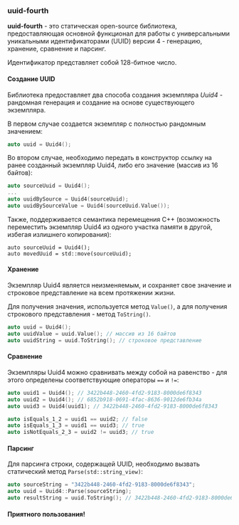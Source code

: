 ### uuid-fourth

**uuid-fourth** - это статическая open-source библиотека, предоставляющая основной функционал для работы с универсальными уникальными идентификаторами (UUID) версии 4 - генерацию, хранение, сравнение и парсинг.

Идентификатор представляет собой 128-битное число.

#### Создание UUID

Библиотека предоставляет два способа создания экземпляра *Uuid4* - рандомная генерация и создание на основе существующего экземпляра.

В первом случае создается экземпляр с полностью рандомным значением:

```c++
auto uuid = Uuid4();
```

Во втором случае, необходимо передать в конструктор ссылку на ранее созданный экземпляр Uuid4, либо его значение (массив из 16 байтов):

```c++
auto sourceUuid = Uuid4();
...
auto uuidBySource = Uuid4(sourceUuid);
auto uuidBySourceValue = Uuid4(sourceUuid.Value());
```

Также, поддерживается семантика перемещения С++ (возможность переместить экземпляр Uuid4 из одного участка памяти в другой, избегая излишнего копирования):

```
auto sourceUuid = Uuid4();
auto movedUuid = std::move(sourceUuid);
```

#### Хранение

Экземпляр Uuid4 является неизменяемым, и сохраняет свое значение и строковое представление на всем протяжении жизни.

Для получения значения, используется метод `Value()`, а для получения строкового представления - метод `ToString()`.

```c++
auto uuid = Uuid4(); 
auto uuidValue = uuid.Value(); // массив из 16 байтов
auto uuidString = uuid.ToString(); // строковое представление
```

#### Сравнение

Экземпляры Uuid4 можно сравнивать между собой на равенство - для этого определены соответствующие операторы `==` и  `!=`:

```c++
auto uuid1 = Uuid4(); // 3422b448-2460-4fd2-9183-8000de6f8343
auto uuid2 = Uuid4(); // 6852b918-0691-4fac-8636-9012de6fb34a
auto uuid3 = Uuid4(uuid1); // 3422b448-2460-4fd2-9183-8000de6f8343

auto isEquals_1_2 = uuid1 == uuid2; // false
auto isEquals_1_3 = uuid1 == uuid3; // true
auto isNotEquals_2_3 = uuid2 != uuid3; // true
```

#### Парсинг

Для парсинга строки, содержащей UUID, необходимо вызвать статический метод `Parse(std::string_view)`:

```c++
auto sourceString = "3422b448-2460-4fd2-9183-8000de6f8343";
auto uuid = Uuid4::Parse(sourceString);
auto resultString = uuid.ToString(); // 3422b448-2460-4fd2-9183-8000de6f8343
```



#### Приятного пользования!